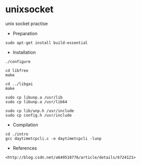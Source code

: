 # unixsocket
unix socket practise

* Preparation
```shell
sudo apt-get install build-essential
```

* Installation
```shell
./configure

cd libfree
make

cd ../libgai
make

sudo cp libunp.a /usr/lib
sudo cp libunp.a /usr/lib64

sudo cp lib/unp.h /usr/include
sudo cp config.h /usr/include
```

* Compilation
```shell
cd ./intro  
gcc daytimetcpcli.c -o daytimetcpcli -lunp 
```
* References
```
<http://blog.csdn.net/a649518776/article/details/6724121>
```

